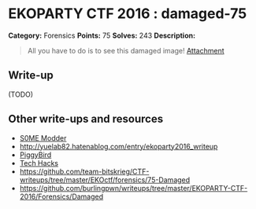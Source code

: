 # EKOPARTY CTF 2016 : damaged-75

**Category:** Forensics
**Points:** 75
**Solves:** 243
**Description:**

> All you have to do is to see this damaged image!
> [Attachment](for75.zip)

## Write-up

(TODO)

## Other write-ups and resources

* [S0ME Modder](https://github.com/S0ME-Modder/CTF_Writeups)
* http://yuelab82.hatenablog.com/entry/ekoparty2016_writeup
* [PiggyBird](https://piggybird.net/2016/10/ekoparty-2016-write-damaged-75/)
* [Tech Hacks](https://nacayoshi00.wordpress.com/2016/10/28/ekoparty-ctf-2016-writeup/)
* https://github.com/team-bitskrieg/CTF-writeups/tree/master/EKOctf/forensics/75-Damaged
* https://github.com/burlingpwn/writeups/tree/master/EKOPARTY-CTF-2016/Forensics/Damaged
